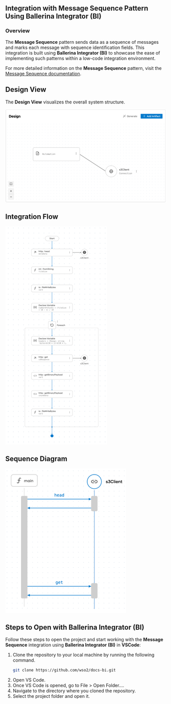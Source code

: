 ## Integration with Message Sequence Pattern Using Ballerina Integrator (BI)

### Overview

The **Message Sequence** pattern sends data as a sequence of messages and marks each message with sequence identification fields. This integration is built using **Ballerina Integrator (BI)** to showcase the ease of implementing such patterns within a low-code integration environment.

For more detailed information on the **Message Sequence** pattern, visit the [Message Sequence documentation](https://www.enterpriseintegrationpatterns.com/patterns/messaging/MessageSequence.html).

## Design View

The **Design View** visualizes the overall system structure.

![Design View](design.png)

## Integration Flow

![Flow Diagram](flow.png)

## Sequence Diagram

![Flow Diagram](sequence.png)

## Steps to Open with Ballerina Integrator (BI)

Follow these steps to open the project and start working with the **Message Sequence** integration using **Ballerina Integrator (BI)** in **VSCode**:

1. Clone the repository to your local machine by running the following command.
   ```bash
   git clone https://github.com/wso2/docs-bi.git

2. Open VS Code.
3. Once VS Code is opened, go to File > Open Folder....
4. Navigate to the directory where you cloned the repository.
5. Select the project folder and open it.
